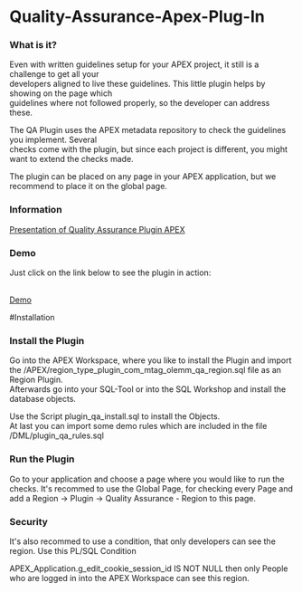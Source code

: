# Quality-Assurance-Apex-Plug-In

<h3>What is it?</h3>

Even with written guidelines setup for your APEX project, it still is a challenge to get all your </br>developers aligned to live these guidelines.  This little plugin helps by showing on the page which</br> guidelines where not followed properly, so the developer can address these.


The QA Plugin uses the APEX metadata repository to check the guidelines you implement. Several </br>checks come with the plugin, but since each project is different, you might want to extend the checks made.


The plugin can be placed on any page in your APEX application, but we recommend to place it on the global page. 

<h3>Information</h3>
<a href="http://de.slideshare.net/OliverLemm/the-apex-qa-plugin" target="_blank">Presentation of Quality Assurance Plugin APEX </a>

<h3>Demo</h3>
<p>Just click on the link below to see the plugin in action:</br></br>

<a href="http://apex.mt-ag.com/apex/f?p=278:LOGIN_DESKTOP::::::" target="_blank">Demo</a></p>

#Installation
<h3>Install the Plugin</h3>

<p>Go into the APEX Workspace, where you like to install the Plugin and import the /APEX/region_type_plugin_com_mtag_olemm_qa_region.sql file as an Region Plugin.<br>
Afterwards go into your SQL-Tool or into the SQL Workshop and install the database objects.</p>

<p>Use the Script 
plugin_qa_install.sql to install the Objects.<br>
At last you can import some demo rules which are included in the file
/DML/plugin_qa_rules.sql</p>

<h3>Run the Plugin</h3>
<p>Go to your application and choose a page where you would like to run the checks. It's recommed to use the Global Page,
for checking every Page and add a Region -&gt; Plugin -&gt; Quality Assurance - Region to this page.</p>

<h3>Security</h3>
<p>It's also recommed to use a condition, that only developers can see the region. Use this PL/SQL Condition</p>

<p>APEX_Application.g_edit_cookie_session_id IS NOT NULL
then only People who are logged in into the APEX Workspace can see this region. </p>
